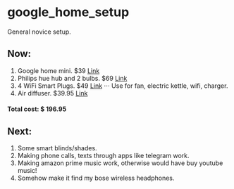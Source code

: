 # google_home_setup
General novice setup.

## Now:
1. Google home mini. $39 [Link](https://store.google.com/us/config/google_home_mini?sku=_google_home_mini_chalk&gclid=EAIaIQobChMIzv7Uj7OB2wIV6LvtCh3TUgsZEAYYASABEgJZnfD_BwE)
2. Philips hue hub and 2 bulbs. $69 [Link](https://www.amazon.com/Philips-Equivalent-Starter-Compatible-Assistant/dp/B014H2OZAC)
3. 4 WiFi Smart Plugs. $49 [Link](https://www.amazon.com/gp/product/B077VJXT1P/ref=oh_aui_detailpage_o00_s00?ie=UTF8&psc=1)
⋅⋅⋅ Use for fan, electric kettle, wifi, charger.
4. Air diffuser. $39.95 [Link](https://www.amazon.com/gp/product/B0799D1TDH/ref=oh_aui_detailpage_o00_s00?ie=UTF8&psc=1)

#### Total cost: $ 196.95

## Next:
1. Some smart blinds/shades.
2. Making phone calls, texts through apps like telegram work.
3. Making amazon prime music work, otherwise would have buy youtube music!
4. Somehow make it find my bose wireless headphones.

